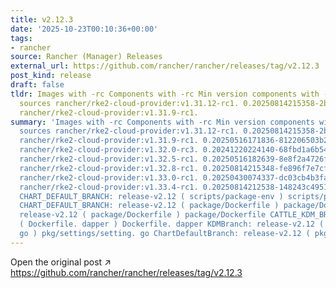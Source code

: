 ```yaml
---
title: v2.12.3
date: '2025-10-23T00:10:36+00:00'
tags:
- rancher
source: Rancher (Manager) Releases
external_url: https://github.com/rancher/rancher/releases/tag/v2.12.3
post_kind: release
draft: false
tldr: Images with -rc Components with -rc Min version components with -rc Chart/KDM
  sources rancher/rke2-cloud-provider:v1.31.12-rc1. 0.20250814215358-2b53c7e4c817-build20250908
  rancher/rke2-cloud-provider:v1.31.9-rc1.
summary: 'Images with -rc Components with -rc Min version components with -rc Chart/KDM
  sources rancher/rke2-cloud-provider:v1.31.12-rc1. 0.20250814215358-2b53c7e4c817-build20250908
  rancher/rke2-cloud-provider:v1.31.9-rc1. 0.20250516171836-812206503b28-build20250612
  rancher/rke2-cloud-provider:v1.32.0-rc3. 0.20241220224140-68fbd1a6b543-build20250101
  rancher/rke2-cloud-provider:v1.32.5-rc1. 0.20250516182639-8e8f2a4726fd-build20250612
  rancher/rke2-cloud-provider:v1.32.8-rc1. 0.20250814215348-fe896f7e7cf8-build20250908
  rancher/rke2-cloud-provider:v1.33.0-rc1. 0.20250430074337-dc03cb4b3faa-build20250430
  rancher/rke2-cloud-provider:v1.33.4-rc1. 0.20250814212538-148243c49519-build20250908
  CHART_DEFAULT_BRANCH: release-v2.12 ( scripts/package-env ) scripts/package-env
  CHART_DEFAULT_BRANCH: release-v2.12 ( package/Dockerfile ) package/Dockerfile CATTLE_KDM_BRANCH:
  release-v2.12 ( package/Dockerfile ) package/Dockerfile CATTLE_KDM_BRANCH: release-v2.12
  ( Dockerfile. dapper ) Dockerfile. dapper KDMBranch: release-v2.12 ( pkg/settings/setting.
  go ) pkg/settings/setting. go ChartDefaultBranch: release-v2.12 ( pkg/settings/setting.'
---
```

Open the original post ↗ https://github.com/rancher/rancher/releases/tag/v2.12.3

